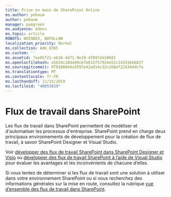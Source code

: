 ```yaml
---
title: Prise en main de SharePoint Online
ms.author: pebaum
author: pebaum
manager: pamgreen
ms.audience: Admin
ms.topic: article
ROBOTS: NOINDEX, NOFOLLOW
localization_priority: Normal
ms.collection: Adm_O365
ms.custom: ''
ms.assetid: 7ae05f21-eb16-4d71-9e19-4f097eb100d2
ms.openlocfilehash: e5024c28da89cb7e615f57924e52c1433166b82f
ms.sourcegitcommit: 0f0186044a3597e42ad14c32ca58e7224344dcfa
ms.translationtype: MT
ms.contentlocale: fr-FR
ms.lasthandoff: 12/15/2019
ms.locfileid: "40053619"
---
```

# <a name="workflows-in-sharepoint"></a>Flux de travail dans SharePoint

Les flux de travail dans SharePoint permettent de modéliser et d'automatiser les processus d'entreprise. SharePoint prend en charge deux principaux environnements de développement pour la création de flux de travail, à savoir SharePoint Designer et Visual Studio. 

Voir [développer des flux de travail SharePoint dans SharePoint Designer et Visio](https://docs.microsoft.com/sharepoint/dev/general-development/develop-sharepoint-workflows-using-visual-studio) ou [développer des flux de travail SharePoint à l’aide de Visual Studio](https://docs.microsoft.com/sharepoint/dev/general-development/develop-sharepoint-workflows-using-visual-studio) pour évaluer les avantages et les inconvénients de chacune d’elles. 

Si vous tentez de déterminer si les flux de travail sont une solution à utiliser dans votre environnement SharePoint ou si vous recherchez des informations générales sur la mise en route, consultez la rubrique [vue d’ensemble des flux de travail dans SharePoint](https://docs.microsoft.com/sharepoint/dev/general-development/get-started-with-workflows-in-sharepoint#overview-of-workflows-in-sharepoint).